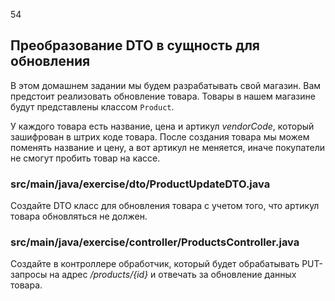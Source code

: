 54
## Преобразование DTO в сущность для обновления

В этом домашнем задании мы будем разрабатывать свой магазин. Вам предстоит реализовать обновление товара. Товары в нашем магазине будут представлены классом `Product`.

У каждого товара есть название, цена и артикул *vendorCode*, который зашифрован в штрих коде товара. После создания товара мы можем поменять название и цену, а вот артикул не меняется, иначе покупатели не смогут пробить товар на кассе.

### src/main/java/exercise/dto/ProductUpdateDTO.java

Создайте DTO класс для обновления товара с учетом того, что артикул товара обновляться не должен.

### src/main/java/exercise/controller/ProductsController.java

Создайте в контроллере обработчик, который будет обрабатывать PUT-запросы на адрес */products/{id}* и отвечать за обновление данных товара.
